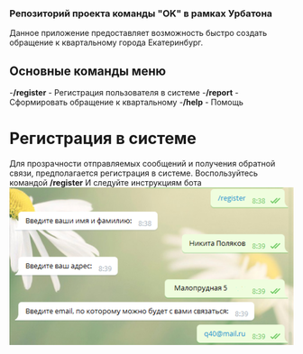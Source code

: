 ### Репозиторий проекта команды "OK" в рамках Урбатона
Данное приложение предоставляет возможность быстро создать обращение к квартальному города Екатеринбург.
## Основные команды меню
-**/register** - Регистрация пользователя в системе
-**/report** - Сформировать обращение к квартальному
-**/help** - Помощь

# Регистрация в системе
Для прозрачности отправляемых сообщений и получения обратной связи, предполагается регистрация в системе.
Воспользуйтесь командой **/register**
И следуйте инструкциям бота
![Регистрация в системе](img/reg.png)
